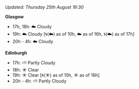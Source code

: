 *Updated: Thursday 25th August 16:30*

**Glasgow**

* 17h, 18h: :cloud: Cloudy
* 19h: :cloud: Cloudy [:cyclone:(:cloud:) as of 10h, :cloud: as of 16h, :cyclone:(:cloud:) as of 17h]
* 20h - 4h: :cloud: Cloudy

**Edinburgh**

* 17h: :partly_sunny: Partly Cloudy
* 18h: :sunny: Clear
* 19h: :sunny: Clear [:cyclone:(:sunny:) as of 10h, :sunny: as of 16h]
* 20h - 4h: :partly_sunny: Partly Cloudy
